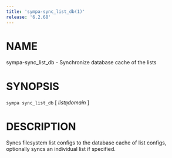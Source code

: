 ```yaml
---
title: 'sympa-sync_list_db(1)'
release: '6.2.68'
---
```


# NAME

sympa-sync\_list\_db - Synchronize database cache of the lists

# SYNOPSIS

`sympa sync_list_db` \[ _list_`@`_domain_ \]

# DESCRIPTION

Syncs filesystem list configs to the database cache of list configs,
optionally syncs an individual list if specified.
